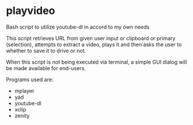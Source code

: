 # playvideo
Bash script to utilize youtube-dl in accord to my own needs

This script retrieves URL from given user input or clipboard or primary
(selection), attempts to extract a video, plays it and then asks the
user to whether to save it to drive or not.

When this script is not being executed via terminal, a simple GUI dialog
will be made available for end-users.

Programs used are:
* mplayer
* yad
* youtube-dl
* xclip
* zenity
